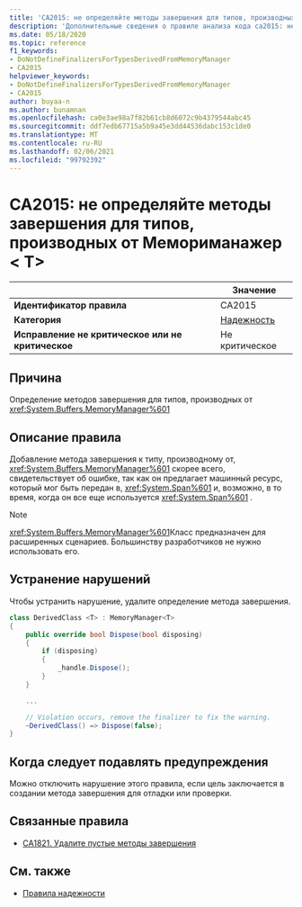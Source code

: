 ```yaml
---
title: 'CA2015: не определяйте методы завершения для типов, производных от Мемориманажер &lt; T &gt; (анализ кода)'
description: 'Дополнительные сведения о правиле анализа кода ca2015: не определяйте методы завершения для типов, производных от Мемориманажер &lt; T&gt;'
ms.date: 05/18/2020
ms.topic: reference
f1_keywords:
- DoNotDefineFinalizersForTypesDerivedFromMemoryManager
- CA2015
helpviewer_keywords:
- DoNotDefineFinalizersForTypesDerivedFromMemoryManager
- CA2015
author: buyaa-n
ms.author: bunamnan
ms.openlocfilehash: ca0e3ae98a7f82b61cb8d6072c9b4379544abc45
ms.sourcegitcommit: ddf7edb67715a5b9a45e3dd44536dabc153c1de0
ms.translationtype: MT
ms.contentlocale: ru-RU
ms.lasthandoff: 02/06/2021
ms.locfileid: "99792392"
---
```

# <a name="ca2015-do-not-define-finalizers-for-types-derived-from-memorymanagerlttgt"></a>CA2015: не определяйте методы завершения для типов, производных от Мемориманажер &lt; T&gt;

| | Значение |
|-|-|
| **Идентификатор правила** |CA2015|
| **Категория** |[Надежность](reliability-warnings.md)|
| **Исправление не критическое или не критическое** |Не критическое|

## <a name="cause"></a>Причина

Определение методов завершения для типов, производных от <xref:System.Buffers.MemoryManager%601>

## <a name="rule-description"></a>Описание правила

Добавление метода завершения к типу, производному от, <xref:System.Buffers.MemoryManager%601> скорее всего, свидетельствует об ошибке, так как он предлагает машинный ресурс, который мог быть передан в, <xref:System.Span%601> и, возможно, в то время, когда он все еще используется <xref:System.Span%601> .

> [!NOTE]
> <xref:System.Buffers.MemoryManager%601>Класс предназначен для расширенных сценариев. Большинству разработчиков не нужно использовать его.

## <a name="how-to-fix-violations"></a>Устранение нарушений

Чтобы устранить нарушение, удалите определение метода завершения.

```csharp
class DerivedClass <T> : MemoryManager<T>
{
    public override bool Dispose(bool disposing)
    {
        if (disposing)
        {
            _handle.Dispose();
        }
    }

    ...

    // Violation occurs, remove the finalizer to fix the warning.
    ~DerivedClass() => Dispose(false);
}
```

## <a name="when-to-suppress-warnings"></a>Когда следует подавлять предупреждения

Можно отключить нарушение этого правила, если цель заключается в создании метода завершения для отладки или проверки.

## <a name="related-rules"></a>Связанные правила

- [CA1821. Удалите пустые методы завершения](ca1821.md)

## <a name="see-also"></a>См. также

- [Правила надежности](reliability-warnings.md)
